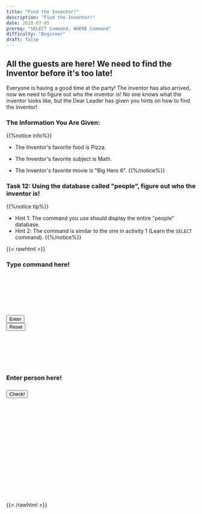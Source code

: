 ```yaml
---
title: "Find the Inventor!"
description: "Find the Inventor!"
date: 2020-07-05
prereq: "SELECT Command, WHERE Command"
difficulty: "Beginner"
draft: false
---
```

<!-- Links for javascript and CSS needed for drop down logic -->
<link rel="stylesheet" href="../default/_default.css" type="text/css"></link>
<link rel="stylesheet" href="../default/_type.css" type="text/css"></link>
<script type="text/javascript" src="../default/_default.js"></script>
<script type="text/javascript" src="../default/_type.js"></script>
<script type="text/javascript" src="../default/alasql.js"></script>
<script type="text/javascript" src="../default/db.js"></script>
<link rel="stylesheet" href="_activity12.css" type="text/css"></link>
<script type="text/javascript" src="_activity12.js"></script>
<!-- Embed YouTube Video Link here when ready -->

## All the guests are here! We need to find the Inventor before it's too late!

Everyone is having a good time at the party! The inventor has also arrived, now we need to figure out who the inventor is! No one knows what the inventor looks like, but the Dear Leader has given you hints on how to find the inventor!

### The Information You Are Given:
{{%notice info%}}
* The Inventor's favorite food is Pizza.

* The Inventor's favorite subject is Math.

* The Inventor's favorite movie is "Big Hero 6".
{{%/notice%}}

### Task 12: Using the database called "people", figure out who the inventor is!
{{%notice tip%}}
* Hint 1: The command you use should display the entire "people" database.
* Hint 2: The command is similar to the one in activity 1 (Learn the `SELECT` command).
{{%/notice%}}

{{< rawhtml >}}
<div class="terminal_div" id="terminal_div">
	<div class = "outer">
		<h3 id = "commands" contenteditable="true" onclick="document.getElementById('commands').innerHTML = ''"> Type command here!<h3>
	</div>
	<div style="clear: both;"></div> 
	</br></br></br></br></br></br>
	<button class="button button1" onclick="sql()"> Enter </button>
	<div style="clear: both;"></div> 
	<button class = "button reset" onclick="document.getElementById('commands').innerHTML = ''">Reset</button>
</div>
<div style="clear: both;"></div> 
<h1 class="error" id="sqlcommand" style="visibility:hidden"><strong>ERROR INVALID INPUT></strong></h1>
<table id="table">
	<tr></tr>
</table>
<h4 id="story"></h4>

<div class = "inventor_div" id="inventor_div">
  <div class = "box_half" id = "box_half">
	  <div class = "text_box">
		  <h3 id = "person" contenteditable="true" onclick="document.getElementById('person').innerHTML = ''">Enter person here!<h3>
    </div>
  </div>
  
  <div class= "half" id = "half">
    <button class="button second" onclick="check()"> Check! </button>
  </div>
</div>

<h4 id="answer"></h4>
<img id = "plot">

<!-- Unhide plot and certificate after finding inventor -->
<div class="resume_plot" id="resume_plot" style="visibility:hidden">
  <div class="alert">
    <span id="check">&#10003;</span>
    You've completed the task!
  </div>
  
  <h2> You Saved the Planet of Fun! </h2>
  <p> The Planet of Fun is now protected from the invaders thanks to you! You found the lost Legendary Totems of Fun and returned them to their rightful place 
      and saved the citizens from danger! The inhabitants will never forget your act of kindness! Congrats space cadet! You’ve successfully saved the Planet of Fun! 
      <br><br>Click the "Download" button below to receive your honorary certificate!
  </p>
  
  <!--Download Button -->
  <form method="get" action="assets/Certificate.pdf" target="_blank">
    <button type="submit" id="download">Download</button>
  </form> 

</div>

{{< /rawhtml >}}